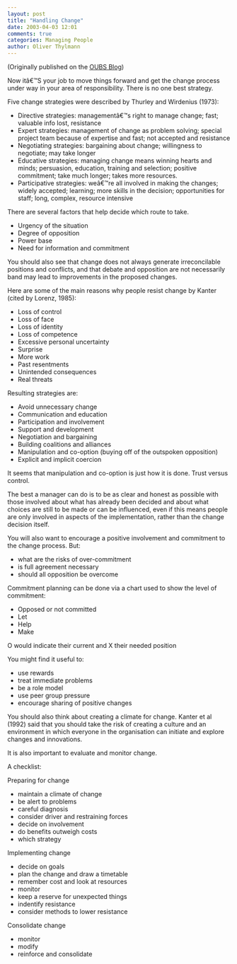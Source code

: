 ```yaml
---
layout: post
title: "Handling Change"
date: 2003-04-03 12:01
comments: true
categories: Managing People
author: Oliver Thylmann
---
```




(Originally published on the [OUBS Blog](http://blog.thylmann.net/category/oubs/))

Now itâ€™S your job to move things forward and get the change process under way in your area of responsibility. There is no one best strategy.

Five change strategies were described by Thurley and Wirdenius (1973):
-	Directive strategies: managementâ€™s right to manage change; fast; valuable info lost, resistance
-	Expert strategies: management of change as problem solving; special project team because of expertise and fast; not accepted and resistance
-	Negotiating strategies: bargaining about change; willingness to negotiate; may take longer
-	Educative strategies: managing change means winning hearts and minds; persuasion, education, training and selection; positive commitment; take much longer; takes more resources.
-	Participative strategies: weâ€™re all involved in making the changes; widely accepted; learning; more skills in the decision; opportunities for staff; long, complex, resource intensive

There are several factors that help decide which route to take.
-	Urgency of the situation
-	Degree of opposition
-	Power base
-	Need for information and commitment

You should also see that change does not always generate irreconcilable positions and conflicts, and that debate and opposition are not necessarily band may lead to improvements in the proposed changes.

Here are some of the main reasons why people resist change by Kanter (cited by Lorenz, 1985):
-	Loss of control
-	Loss of face
-	Loss of identity
-	Loss of competence
-	Excessive personal uncertainty
-	Surprise
-	More work
-	Past resentments
-	Unintended consequences
-	Real threats

Resulting strategies are:
-	Avoid unnecessary change
-	Communication and education
-	Participation and involvement
-	Support and development
-	Negotiation and bargaining
-	Building coalitions and alliances
-	Manipulation and co-option (buying off of the outspoken opposition)
-	Explicit and implicit coercion

It seems that manipulation and co-option is just how it is done. Trust versus control.

The best a manager can do is to be as clear and honest as possible with those involved about what has already been decided and about what choices are still to be made or can be influenced, even if this means people are only involved in aspects of the implementation, rather than the change decision itself.

You will also want to encourage a positive involvement and commitment to the change process. But:
-	what are the risks of over-commitment
-	is full agreement necessary
-	should all opposition be overcome

Commitment planning can be done via a chart used to show the level of commitment:
-	Opposed or not committed
-	Let
-	Help
-	Make

O would indicate their current and X their needed position

You might find it useful to:
-	use rewards
-	treat immediate problems
-	be a role model
-	use peer group pressure
-	encourage sharing of positive changes

You should also think about creating a climate for change. Kanter et al (1992) said that you should take the risk of creating a culture and an environment in which everyone in the organisation can initiate and explore changes and innovations.

It is also important to evaluate and monitor change.

A checklist:

Preparing for change
-	maintain a climate of change
-	be alert to problems
-	careful diagnosis
-	consider driver and restraining forces
-	decide on involvement
-	do benefits outweigh costs
-	which strategy

Implementing change
-	decide on goals
-	plan the change and draw a timetable
-	remember cost and look at resources
-	monitor
-	keep a reserve for unexpected things
-	indentify resistance
-	consider methods to lower resistance

Consolidate change
-	monitor
-	modify
-	reinforce and consolidate


